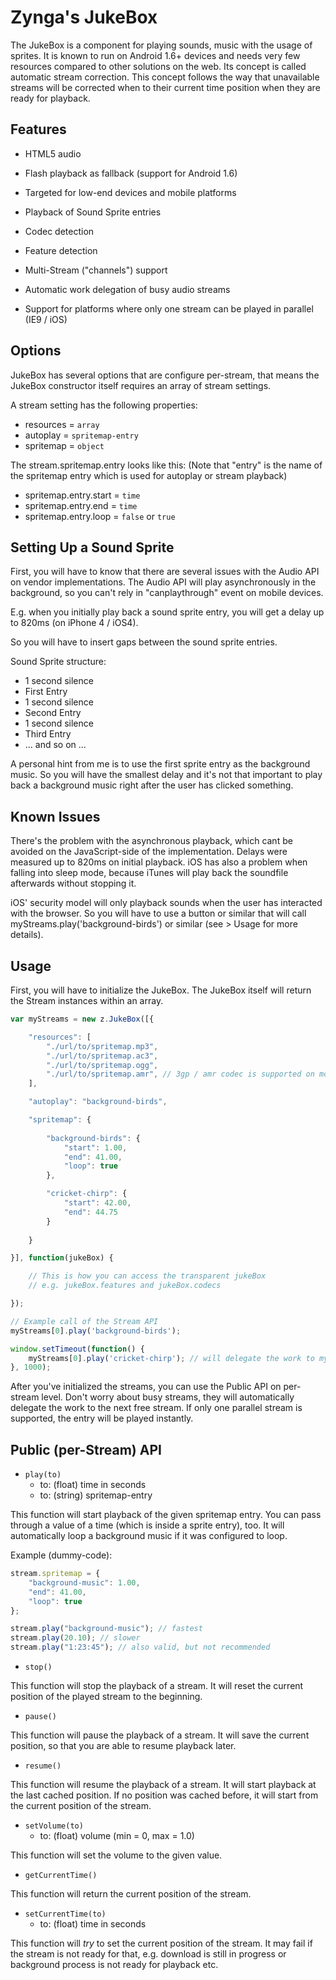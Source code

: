 
Zynga's JukeBox
==============

The JukeBox is a component for playing sounds, music with the usage of sprites. It is known to run on Android 1.6+ devices and needs very few resources compared to other solutions on the web.
Its concept is called automatic stream correction. This concept follows the way that unavailable streams will be corrected when to their current time position when they are ready for playback.


Features
--------

* HTML5 audio
* Flash playback as fallback (support for Android 1.6)
* Targeted for low-end devices and mobile platforms

* Playback of Sound Sprite entries
* Codec detection
* Feature detection

* Multi-Stream ("channels") support
* Automatic work delegation of busy audio streams
* Support for platforms where only one stream can be played in parallel (IE9 / iOS)


Options
-------

JukeBox has several options that are configure per-stream, that means the JukeBox constructor itself requires an array of stream settings.


A stream setting has the following properties:

* resources = `array`
* autoplay = `spritemap-entry`
* spritemap = `object`

The stream.spritemap.entry looks like this:
(Note that "entry" is the name of the spritemap entry which is used for autoplay or stream playback)

* spritemap.entry.start = `time`
* spritemap.entry.end = `time`
* spritemap.entry.loop = `false` or `true`


Setting Up a Sound Sprite
-------------------------

First, you will have to know that there are several issues with the Audio API on vendor implementations.
The Audio API will play asynchronously in the background, so you can't rely in "canplaythrough" event on mobile devices.

E.g. when you initially play back a sound sprite entry, you will get a delay up to 820ms (on iPhone 4 / iOS4).

So you will have to insert gaps between the sound sprite entries.

Sound Sprite structure:

* 1 second silence
* First Entry
* 1 second silence
* Second Entry
* 1 second silence
* Third Entry
* ... and so on ...


A personal hint from me is to use the first sprite entry as the background music. So you will have the smallest delay
and it's not that important to play back a background music right after the user has clicked something.


Known Issues
------------

There's the problem with the asynchronous playback, which cant be avoided on the JavaScript-side of the implementation.
Delays were measured up to 820ms on initial playback. iOS has also a problem when falling into sleep mode, because iTunes will play back
the soundfile afterwards without stopping it.

iOS' security model will only playback sounds when the user has interacted with the browser. So you will have to use a button or similar that will
call myStreams.play('background-birds') or similar (see > Usage for more details).


Usage
-----

First, you will have to initialize the JukeBox. The JukeBox itself will return the Stream instances within an array.

```js
var myStreams = new z.JukeBox([{

	"resources": [
		"./url/to/spritemap.mp3",
		"./url/to/spritemap.ac3",
		"./url/to/spritemap.ogg",
		"./url/to/spritemap.amr", // 3gp / amr codec is supported on most devices. Crappy codec, but cool fallback! =)
	],

	"autoplay": "background-birds",

	"spritemap": {
	
		"background-birds": {
			"start": 1.00,
			"end": 41.00,
			"loop": true
		},

		"cricket-chirp": {
			"start": 42.00,
			"end": 44.75
		}
	
	}

}], function(jukeBox) {

	// This is how you can access the transparent jukeBox
	// e.g. jukeBox.features and jukeBox.codecs

});

// Example call of the Stream API
myStreams[0].play('background-birds');

window.setTimeout(function() {
	myStreams[0].play('cricket-chirp'); // will delegate the work to myStreams[1], because myStreams[0] is busy
}, 1000);
```


After you've initialized the streams, you can use the Public API on per-stream level.
Don't worry about busy streams, they will automatically delegate the work to the next free stream.
If only one parallel stream is supported, the entry will be played instantly.


Public (per-Stream) API
-----------------------


* `play(to)`
	* to: (float) time in seconds
	* to: (string) spritemap-entry

This function will start playback of the given spritemap entry.
You can pass through a value of a time (which is inside a sprite entry), too. It will automatically loop a background music
if it was configured to loop.

Example (dummy-code):

```js
stream.spritemap = {
	"background-music": 1.00,
	"end": 41.00,
	"loop": true
};

stream.play("background-music"); // fastest
stream.play(20.10); // slower
stream.play("1:23:45"); // also valid, but not recommended
```


* `stop()`

This function will stop the playback of a stream.
It will reset the current position of the played stream to the beginning.


* `pause()`

This function will pause the playback of a stream.
It will save the current position, so that you are able to resume playback later.


* `resume()`

This function will resume the playback of a stream.
It will start playback at the last cached position. If no position was cached before, it will start from the current position of the stream.


* `setVolume(to)`
	* to: (float) volume (min = 0, max = 1.0)

This function will set the volume to the given value.


* `getCurrentTime()`

This function will return the current position of the stream.


* `setCurrentTime(to)`
	* to: (float) time in seconds

This function will *try* to set the current position of the stream. It may fail if the stream is not ready for that, 
e.g. download is still in progress or background process is not ready for playback etc.

